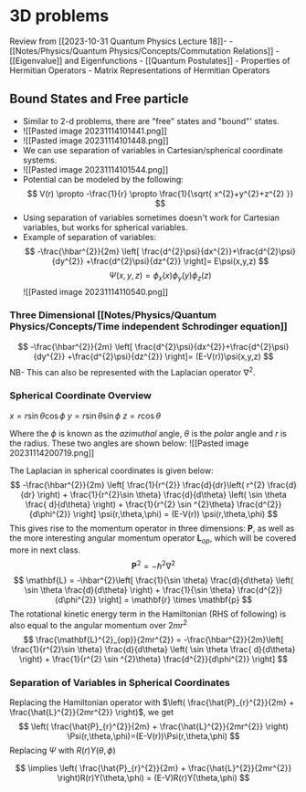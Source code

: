 # 3D problems
Review from [[2023-10-31 Quantum Physics Lecture 18]]-
	- [[Notes/Physics/Quantum Physics/Concepts/Commutation Relations]]
	- [[Eigenvalue]] and Eigenfunctions
	- [[Quantum Postulates]]
	- Properties of Hermitian Operators
	- Matrix Representations of Hermitian Operators
## Bound States and Free particle
- Similar to 2-d problems, there are "free" states and "bound"' states. 
- ![[Pasted image 20231114101441.png]]
- ![[Pasted image 20231114101448.png]]
- We can use separation of variables in Cartesian/spherical coordinate systems. 
- ![[Pasted image 20231114101544.png]]
- Potential can be modeled by the following: $$
V(r) \propto -\frac{1}{r} \propto \frac{1}{\sqrt{ x^{2}+y^{2}+z^{2} }}
$$
- Using separation of variables sometimes doesn't work for Cartesian variables, but works for spherical variables. 
- Example of separation of variables: 
$$
-\frac{\hbar^{2}}{2m} \left[ \frac{d^{2}\psi}{dx^{2}}+\frac{d^{2}\psi}{dy^{2}} +\frac{d^{2}\psi}{dz^{2}} \right]= E\psi(x,y,z)
$$
$$
\Psi(x,y,z) = \phi_{x}(x) \phi_{y}(y)\phi_{z}(z)
$$
![[Pasted image 20231114110540.png]]
### Three Dimensional [[Notes/Physics/Quantum Physics/Concepts/Time independent Schrodinger equation]]

$$
-\frac{\hbar^{2}}{2m} \left[ \frac{d^{2}\psi}{dx^{2}}+\frac{d^{2}\psi}{dy^{2}} +\frac{d^{2}\psi}{dz^{2}} \right]= (E-V(r))\psi(x,y,z)
$$
NB- This can also be represented with the Laplacian operator $\nabla^{2}$.

### Spherical Coordinate Overview

$x = r\sin \theta \cos \phi$
$y=r\sin \theta \sin \phi$
$z=r\cos \theta$

Where the $\phi$ is known as the *azimuthal* angle, $\theta$ is the *polar* angle and $r$ is the radius. These two angles are shown below: 
![[Pasted image 20231114200719.png]]

The Laplacian in spherical coordinates is given below: $$
-\frac{\hbar^{2}}{2m} \left[ \frac{1}{r^{2}} \frac{d}{dr}\left( r^{2} \frac{d}{dr} \right) + \frac{1}{r^{2}\sin \theta} \frac{d}{d\theta} \left( \sin \theta \frac{ d}{d\theta} \right) + \frac{1}{r^{2} \sin ^{2}\theta} \frac{d^{2}}{d\phi^{2}}  \right] \psi(r,\theta,\phi) = (E-V(r)) \psi(r,\theta,\phi)
$$ This gives rise to the momentum operator in three dimensions: $\mathbf{P}$, as well as the more interesting angular momentum operator $\mathbf{L}_{op}$, which will be covered more in next class. 
$$
	\mathbf{P}^{2} = -\hbar^{2} \nabla^{2} 
$$
$$
\mathbf{L} = -\hbar^{2}\left[ \frac{1}{\sin \theta} \frac{d}{d\theta} \left( \sin \theta \frac{d}{d\theta} \right) + \frac{1}{\sin \theta} \frac{d^{2}}{d\phi^{2}} \right] = \mathbf{r} \times \mathbf{p}
$$
The rotational kinetic energy term in the Hamiltonian (RHS of following) is also equal to the angular momentum over $2mr^{2}$ 
$$
\frac{\mathbf{L}^{2}_{op}}{2mr^{2}} = -\frac{\hbar^{2}}{2m}\left[ \frac{1}{r^{2}\sin \theta} \frac{d}{d\theta} \left( \sin \theta \frac{ d}{d\theta} \right) + \frac{1}{r^{2} \sin ^{2}\theta} \frac{d^{2}}{d\phi^{2}}  \right]
$$
### Separation of Variables in Spherical Coordinates
Replacing the Hamiltonian operator with $\left( \frac{\hat{P}_{r}^{2}}{2m} + \frac{\hat{L}^{2}}{2mr^{2}} \right)$, we get $$
\left( \frac{\hat{P}_{r}^{2}}{2m} + \frac{\hat{L}^{2}}{2mr^{2}} \right) \Psi(r,\theta,\phi)=(E-V(r))\Psi(r,\theta,\phi)
$$
Replacing $\Psi$ with $R(r)Y(\theta, \phi)$ 

$$
\implies \left( \frac{\hat{P}_{r}^{2}}{2m} + \frac{\hat{L}^{2}}{2mr^{2}} \right)R(r)Y(\theta,\phi) = (E-V)R(r)Y(\theta,\phi)
$$





 

